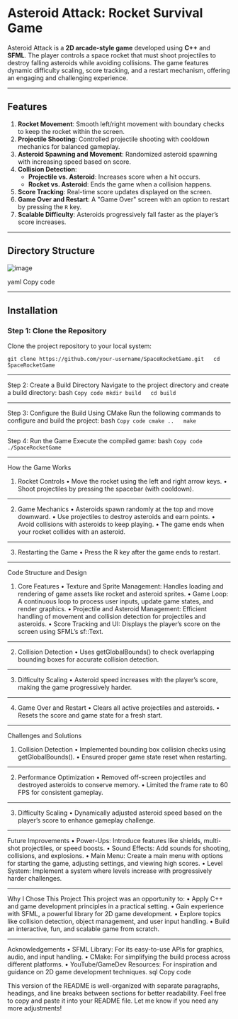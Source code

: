 # **Asteroid Attack: Rocket Survival Game**

Asteroid Attack is a **2D arcade-style game** developed using **C++** and **SFML**. The player controls a space rocket that must shoot projectiles to destroy falling asteroids while avoiding collisions. The game features dynamic difficulty scaling, score tracking, and a restart mechanism, offering an engaging and challenging experience.

---

## **Features**

1. **Rocket Movement**: Smooth left/right movement with boundary checks to keep the rocket within the screen.  
2. **Projectile Shooting**: Controlled projectile shooting with cooldown mechanics for balanced gameplay.  
3. **Asteroid Spawning and Movement**: Randomized asteroid spawning with increasing speed based on score.  
4. **Collision Detection**:
   - **Projectile vs. Asteroid**: Increases score when a hit occurs.  
   - **Rocket vs. Asteroid**: Ends the game when a collision happens.  
5. **Score Tracking**: Real-time score updates displayed on the screen.  
6. **Game Over and Restart**: A "Game Over" screen with an option to restart by pressing the `R` key.  
7. **Scalable Difficulty**: Asteroids progressively fall faster as the player’s score increases.  

---

## **Directory Structure**

![image](https://github.com/user-attachments/assets/927b73f0-5dad-4ba2-b328-be0f98a82003)


yaml
Copy code

---

## **Installation**

### **Step 1: Clone the Repository**  
Clone the project repository to your local system:  

`git clone https://github.com/your-username/SpaceRocketGame.git  
cd SpaceRocketGame`
________________________________________
Step 2: Create a Build Directory
Navigate to the project directory and create a build directory:
bash
`Copy code
mkdir build  
cd build`
________________________________________
Step 3: Configure the Build Using CMake
Run the following commands to configure and build the project:
bash
`Copy code
cmake ..  
make`
________________________________________
Step 4: Run the Game
Execute the compiled game:
bash
`Copy code
./SpaceRocketGame`
________________________________________
How the Game Works
1. Rocket Controls
•	Move the rocket using the left and right arrow keys.
•	Shoot projectiles by pressing the spacebar (with cooldown).
________________________________________
2. Game Mechanics
•	Asteroids spawn randomly at the top and move downward.
•	Use projectiles to destroy asteroids and earn points.
•	Avoid collisions with asteroids to keep playing.
•	The game ends when your rocket collides with an asteroid.
________________________________________
3. Restarting the Game
•	Press the R key after the game ends to restart.
________________________________________
Code Structure and Design
1. Core Features
•	Texture and Sprite Management: Handles loading and rendering of game assets like rocket and asteroid sprites.
•	Game Loop: A continuous loop to process user inputs, update game states, and render graphics.
•	Projectile and Asteroid Management: Efficient handling of movement and collision detection for projectiles and asteroids.
•	Score Tracking and UI: Displays the player’s score on the screen using SFML’s sf::Text.
________________________________________
2. Collision Detection
•	Uses getGlobalBounds() to check overlapping bounding boxes for accurate collision detection.
________________________________________
3. Difficulty Scaling
•	Asteroid speed increases with the player’s score, making the game progressively harder.
________________________________________
4. Game Over and Restart
•	Clears all active projectiles and asteroids.
•	Resets the score and game state for a fresh start.
________________________________________
Challenges and Solutions
1. Collision Detection
•	Implemented bounding box collision checks using getGlobalBounds().
•	Ensured proper game state reset when restarting.
________________________________________
2. Performance Optimization
•	Removed off-screen projectiles and destroyed asteroids to conserve memory.
•	Limited the frame rate to 60 FPS for consistent gameplay.
________________________________________
3. Difficulty Scaling
•	Dynamically adjusted asteroid speed based on the player’s score to enhance gameplay challenge.
________________________________________
Future Improvements
•	Power-Ups: Introduce features like shields, multi-shot projectiles, or speed boosts.
•	Sound Effects: Add sounds for shooting, collisions, and explosions.
•	Main Menu: Create a main menu with options for starting the game, adjusting settings, and viewing high scores.
•	Level System: Implement a system where levels increase with progressively harder challenges.
________________________________________
Why I Chose This Project
This project was an opportunity to:
•	Apply C++ and game development principles in a practical setting.
•	Gain experience with SFML, a powerful library for 2D game development.
•	Explore topics like collision detection, object management, and user input handling.
•	Build an interactive, fun, and scalable game from scratch.
________________________________________
Acknowledgements
•	SFML Library: For its easy-to-use APIs for graphics, audio, and input handling.
•	CMake: For simplifying the build process across different platforms.
•	YouTube/GameDev Resources: For inspiration and guidance on 2D game development techniques.
sql
Copy code

This version of the README is well-organized with separate paragraphs, headings, and line breaks between sections for better readability. Feel free to copy and paste it into your README file. Let me know if you need any more adjustments!


